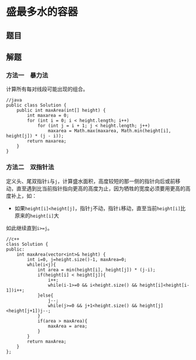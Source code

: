 # 盛最多水的容器
## 题目

## 解题
### 方法一&emsp;暴力法 
计算所有每对线段可能出现的组合。
```
//java
public class Solution {
    public int maxArea(int[] height) {
        int maxarea = 0;
        for (int i = 0; i < height.length; i++)
            for (int j = i + 1; j < height.length; j++)
                maxarea = Math.max(maxarea, Math.min(height[i], height[j]) * (j - i));
        return maxarea;
    }
}

```


### 方法二&emsp;双指针法
定义头、尾双指针`i`与`j`，计算盛水面积，高度较短的那一侧的指针向后或前移动，直至遇到比当前指针指向更高的高度为止，因为牺牲的宽度必须要用更高的高度补上，如：  
* 如果`height[i]<height[j]`，指针`j`不动，指针`i`移动，直至当前`height[i]`比原来的`height[i]`大
<!---->
如此继续直到`i>=j`。
```
//c++
class Solution {
public:
    int maxArea(vector<int>& height) {
        int i=0, j=height.size()-1, maxArea=0;
        while(i<j){
            int area = min(height[i], height[j]) * (j-i);
            if(height[i] < height[j]){
                i++;
                while(i-1>=0 && i<height.size() && height[i]<height[i-1])i++;
            }else{
                j--;
                while(j>=0 && j+1<height.size() && height[j]<height[j+1])j--;
            }
            if(area > maxArea){
                maxArea = area;
            }
        }
        return maxArea;
    }
};
```